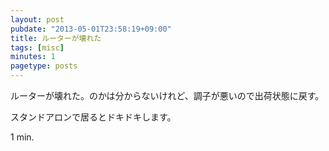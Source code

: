 ```yaml
---
layout: post
pubdate: "2013-05-01T23:58:19+09:00"
title: ルーターが壊れた
tags: [misc]
minutes: 1
pagetype: posts
---
```

ルーターが壊れた。のかは分からないけれど、調子が悪いので出荷状態に戻す。

スタンドアロンで居るとドキドキします。

1 min.

